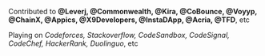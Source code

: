 
Contributed to **@Leverj, @Commonwealth, @Kira, @CoBounce, @Voyyp, @ChainX, @Appics, @X9Developers, @InstaDApp, @Acria, @TFD**, etc

Playing on *Codeforces, Stackoverflow, CodeSandbox, CodeSignal, CodeChef, HackerRank, Duolinguo*, etc
